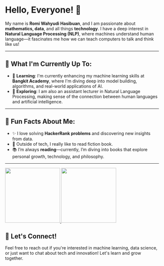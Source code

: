 # Hello, Everyone! 👋

My name is **Romi Wahyudi Hasibuan**, and I am passionate about **mathematics, data**, and all things **technology**. I have a deep interest in **Natural Language Processing (NLP)**, where machines understand human language—it fascinates me how we can teach computers to talk and think like us!

---

## 🚀 What I'm Currently Up To:
- 🌱 **Learning**: I'm currently enhancing my machine learning skills at **Bangkit Academy**, where I'm diving deep into model building, algorithms, and real-world applications of AI.
- 🤖 **Exploring**: I am also an assistant lecturer in Natural Language Processing, making sense of the connection between human languages and artificial intelligence.

---

## 🎯 Fun Facts About Me:
- ✨ I love solving **HackerRank problems** and discovering new insights from data.
- 🧩 Outside of tech, I really like to read fiction book.
- 📚 I’m always **reading**—currently, I’m diving into books that explore personal growth, technology, and philosophy.

---

<p align="left">
<a href="https://github.com/penuliscode">
<img height="180em" src="https://github-readme-stats-eight-theta.vercel.app/api?username=romyhsb&show_icons=true&theme=algolia&include_all_commits=true&count_private=true"/>
<img height="180em" src="https://github-readme-stats-eight-theta.vercel.app/api/top-langs/?username=romyhsb&layout=compact&theme=algolia"/>
</a>
</p>

## 💼 Let's Connect!
Feel free to reach out if you're interested in machine learning, data science, or just want to chat about tech and innovation! Let's learn and grow together.

